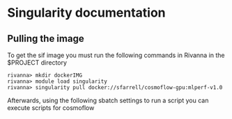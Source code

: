 # Singularity documentation

## Pulling the image

To get the sif image you must run the following commands in Rivanna in the $PROJECT directory

```
rivanna> mkdir dockerIMG
rivanna> module load singularity
rivanna> singularity pull docker://sfarrell/cosmoflow-gpu:mlperf-v1.0
```

Afterwards, using the following sbatch settings to run a script you can execute scripts for cosmoflow
